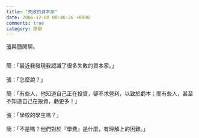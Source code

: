 ```yaml
---
title: "失敗的資本家"
date: 2006-12-08 00:46:26 +0800
comments: true
category: 閒聊
---
```


<span style="text-decoration: underline;">張</span>與<span style="text-decoration: underline;">簡</span>閒聊。<br /><div style="text-align: left;"><br />簡：「最近我發現我認識了很多失敗的資本家。」<br /><br />張：「怎麼說？」<br /><br />簡：「有些人，他知道自己正在投資，卻不求營利，以致於虧本；而有些人，甚至不知道自己在投資，虧更多！」<br /><br />張：「學校的學生嗎？」<br /><br />簡：「不是嗎？他們對於『學費』是什麼，有理解上的困難。」</div>
